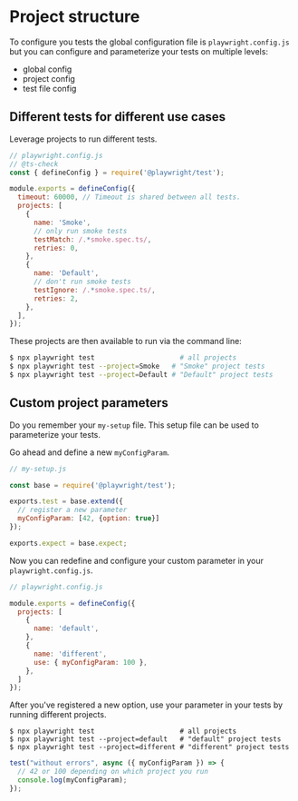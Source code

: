 # Project structure

To configure you tests the global configuration file is `playwright.config.js` but you can configure and parameterize your tests on multiple levels:

- global config
- project config
- test file config

## Different tests for different use cases

Leverage projects to run different tests.

```javascript
// playwright.config.js
// @ts-check
const { defineConfig } = require('@playwright/test');

module.exports = defineConfig({
  timeout: 60000, // Timeout is shared between all tests.
  projects: [
    {
      name: 'Smoke',
      // only run smoke tests
      testMatch: /.*smoke.spec.ts/,
      retries: 0,
    },
    {
      name: 'Default',
      // don't run smoke tests
      testIgnore: /.*smoke.spec.ts/,
      retries: 2,
    },
  ],
});
```

These projects are then available to run via the command line:

```bash
$ npx playwright test                     # all projects
$ npx playwright test --project=Smoke   # "Smoke" project tests
$ npx playwright test --project=Default # "Default" project tests
```

## Custom project parameters

Do you remember your `my-setup` file. This setup file can be used to parameterize your tests.

Go ahead and define a new `myConfigParam`.

```javascript
// my-setup.js

const base = require('@playwright/test');

exports.test = base.extend({
  // register a new parameter
  myConfigParam: [42, {option: true}]
});

exports.expect = base.expect;
```

Now you can redefine and configure your custom parameter in your `playwright.config.js`.

```javascript
// playwright.config.js

module.exports = defineConfig({
  projects: [
    {
      name: 'default',
    },
    {
      name: 'different',
      use: { myConfigParam: 100 },
    },
  ]
});
```

After you've registered a new option, use your parameter in your tests by running different projects.

```
$ npx playwright test                     # all projects
$ npx playwright test --project=default   # "default" project tests
$ npx playwright test --project=different # "different" project tests
```

```javascript
test("without errors", async ({ myConfigParam }) => {
  // 42 or 100 depending on which project you run
  console.log(myConfigParam);
});
```
